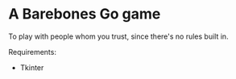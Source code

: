 # A Barebones Go game

To play with people whom you trust, since there's no rules built in.

Requirements:
- Tkinter
